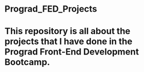 # Prograd_FED_Projects
# This repository is all about the projects that I have done in the Prograd Front-End Development Bootcamp.
